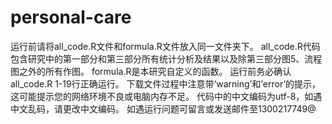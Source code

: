 # personal-care
运行前请将all_code.R文件和formula.R文件放入同一文件夹下。
all_code.R代码包含研究中的第一部分和第三部分所有统计分析及结果以及除第三部分图5、流程图之外的所有作图。
formula.R是本研究自定义的函数。
运行前务必确认all_code.R 1-19行正确运行。
下载文件过程中注意带‘warning’和‘error’的提示，这可能提示您的网络环境不良或电脑内存不足。
代码中的中文编码为utf-8，如遇中文乱码，请更改中文编码。
如遇运行问题可留言或发送邮件至1300217749@
